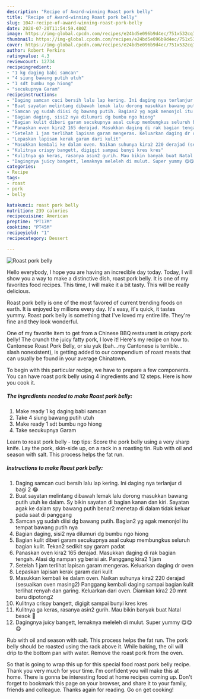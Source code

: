 ```yaml
---
description: "Recipe of Award-winning Roast pork belly"
title: "Recipe of Award-winning Roast pork belly"
slug: 1047-recipe-of-award-winning-roast-pork-belly
date: 2020-07-20T11:54:59.480Z
image: https://img-global.cpcdn.com/recipes/e24bd5e096b9d4ec/751x532cq70/roast-pork-belly-foto-resep-utama.jpg
thumbnail: https://img-global.cpcdn.com/recipes/e24bd5e096b9d4ec/751x532cq70/roast-pork-belly-foto-resep-utama.jpg
cover: https://img-global.cpcdn.com/recipes/e24bd5e096b9d4ec/751x532cq70/roast-pork-belly-foto-resep-utama.jpg
author: Robert Perkins
ratingvalue: 4.3
reviewcount: 12734
recipeingredient:
- "1 kg daging babi samcan"
- "4 siung bawang putih utuh"
- "1 sdt bumbu ngo hiong"
- "secukupnya Garam"
recipeinstructions:
- "Daging samcan cuci bersih lalu lap kering. Ini daging nya terlanjur di bagi 2 😂"
- "Buat sayatan melintang dibawah lemak lalu dorong masukkan bawang putih utuh ke dalam. Sy bikin sayatan di bagian kanan dan kiri. Sayatan agak ke dalam spy bawang putih benar2 menetap di dalam tidak keluar pada saat di panggang"
- "Samcan yg sudah diisi dg bawang putih. Bagian2 yg agak menonjol itu tempat bawang putih nya"
- "Bagian daging, sisi2 nya dilumuri dg bumbu ngo hiong"
- "Bagian kulit diberi garam secukupnya asal cukup membungkus seluruh bagian kulit. Tekan2 sedikit spy garam padat"
- "Panaskan oven kira2 165 derajad. Masukkan daging di rak bagian tengah. Alasi dg nampan yg berisi air. Panggang kira2 1 jam"
- "Setelah 1 jam terlihat lapisan garam mengeras. Keluarkan daging dr oven"
- "Lepaskan lapisan kerak garam dari kulit"
- "Masukkan kembali ke dalam oven. Naikan suhunya kira2 220 derajad (sesuaikan oven masing2) Panggang kembali daging sampai bagian kulit terlihat renyah dan garing. Keluarkan dari oven. Diamkan kira2 20 mnt baru dipotong2"
- "Kulitnya crispy bangett, digigit sampai bunyi kres kres"
- "Kulitnya ga keras, rasanya asin2 gurih. Mau bikin banyak buat Natal besok 🤣"
- "Dagingnya juicy bangett, lemaknya meleleh di mulut. Super yummy 😋😋😋"
categories:
- Recipe
tags:
- roast
- pork
- belly

katakunci: roast pork belly 
nutrition: 239 calories
recipecuisine: American
preptime: "PT17M"
cooktime: "PT45M"
recipeyield: "1"
recipecategory: Dessert

---
```



![Roast pork belly](https://img-global.cpcdn.com/recipes/e24bd5e096b9d4ec/751x532cq70/roast-pork-belly-foto-resep-utama.jpg)

Hello everybody, I hope you are having an incredible day today. Today, I will show you a way to make a distinctive dish, roast pork belly. It is one of my favorites food recipes. This time, I will make it a bit tasty. This will be really delicious.

Roast pork belly is one of the most favored of current trending foods on earth. It is enjoyed by millions every day. It's easy, it's quick, it tastes yummy. Roast pork belly is something that I've loved my entire life. They're fine and they look wonderful.

One of my favorite item to get from a Chinese BBQ restaurant is crispy pork belly! The crunch the juicy fatty pork, I love it! Here&#39;s my recipe on how to. Cantonese Roast Pork Belly, or siu yuk (bah…my Cantonese is terrible…slash nonexistent), is getting added to our compendium of roast meats that can usually be found in your average Chinatown.


To begin with this particular recipe, we have to prepare a few components. You can have roast pork belly using 4 ingredients and 12 steps. Here is how you cook it.

<!--inarticleads1-->

##### The ingredients needed to make Roast pork belly:

1. Make ready 1 kg daging babi samcan
1. Take 4 siung bawang putih utuh
1. Make ready 1 sdt bumbu ngo hiong
1. Take secukupnya Garam


Learn to roast pork belly - top tips: Score the pork belly using a very sharp knife. Lay the pork, skin-side up, on a rack in a roasting tin. Rub with oil and season with salt. This process helps the fat run. 

<!--inarticleads2-->

##### Instructions to make Roast pork belly:

1. Daging samcan cuci bersih lalu lap kering. Ini daging nya terlanjur di bagi 2 😂
1. Buat sayatan melintang dibawah lemak lalu dorong masukkan bawang putih utuh ke dalam. Sy bikin sayatan di bagian kanan dan kiri. Sayatan agak ke dalam spy bawang putih benar2 menetap di dalam tidak keluar pada saat di panggang
1. Samcan yg sudah diisi dg bawang putih. Bagian2 yg agak menonjol itu tempat bawang putih nya
1. Bagian daging, sisi2 nya dilumuri dg bumbu ngo hiong
1. Bagian kulit diberi garam secukupnya asal cukup membungkus seluruh bagian kulit. Tekan2 sedikit spy garam padat
1. Panaskan oven kira2 165 derajad. Masukkan daging di rak bagian tengah. Alasi dg nampan yg berisi air. Panggang kira2 1 jam
1. Setelah 1 jam terlihat lapisan garam mengeras. Keluarkan daging dr oven
1. Lepaskan lapisan kerak garam dari kulit
1. Masukkan kembali ke dalam oven. Naikan suhunya kira2 220 derajad (sesuaikan oven masing2) Panggang kembali daging sampai bagian kulit terlihat renyah dan garing. Keluarkan dari oven. Diamkan kira2 20 mnt baru dipotong2
1. Kulitnya crispy bangett, digigit sampai bunyi kres kres
1. Kulitnya ga keras, rasanya asin2 gurih. Mau bikin banyak buat Natal besok 🤣
1. Dagingnya juicy bangett, lemaknya meleleh di mulut. Super yummy 😋😋😋


Rub with oil and season with salt. This process helps the fat run. The pork belly should be roasted using the rack above it. While baking, the oil will drip to the bottom pan with water. Remove the roast pork from the oven. 

So that is going to wrap this up for this special food roast pork belly recipe. Thank you very much for your time. I'm confident you will make this at home. There is gonna be interesting food at home recipes coming up. Don't forget to bookmark this page on your browser, and share it to your family, friends and colleague. Thanks again for reading. Go on get cooking!
